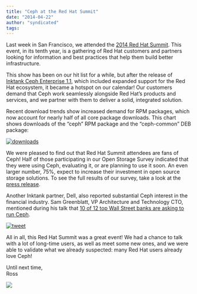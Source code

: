 ```yaml
---
title: "Ceph at the Red Hat Summit"
date: "2014-04-22"
author: "syndicated"
tags: 
---
```


Last week in San Francisco, we attended the [2014 Red Hat Summit](http://www.redhat.com/summit/). This event, in its tenth year, is a gathering of Red Hat customers and partners looking for information and best practices that help them build better infrastructure.

This show has been on our hit list for a while, but after the release of [Inktank Ceph Enterprise 1.1](http://www.inktank.com/partners/ceph-at-the-red-hat-summit/#), which included expanded support for the Red Hat ecosystem, it became a hotspot on our calendar! Our customers demand that Ceph work seamlessly alongside Red Hat’s products and services, and we partner with them to deliver a solid, integrated solution.

Recent download trends show increased demand for RPM packages, which now account for nearly half of all core package downloads. This chart shows downloads of the “ceph” RPM package and the “ceph-common” DEB package:

[![downloads](images/downloads-1024x509.png)](http://www.inktank.com/wp-content/uploads/2014/04/downloads.png "Ceph at the Red Hat Summit")

We were pleased to find out that Red Hat Summit attendees are fans of Ceph! Half of those participating in our Open Storage Survey indicated that they were using Ceph, evaluating it, or are planning to use it soon. An even larger number, 75%, expect to increase their investment in open source storage solutions. To see the full results of our survey, take a look at the [press release](http://www.inktank.com/news-events/new/red-hat-summit-survey-62-percent-using-open-source-storage-solutions/).

Another Inktank partner, Dell, also reported substantial Ceph interest in the financial industry. Sam Greenblatt, VP Architecture and Technology CTO, mentioned during his talk that [10 of 12 top Wall Street banks are asking to run Ceph](https://twitter.com/cote/status/456478984545390592).

[![tweet](images/tweet.png)](https://twitter.com/cote/status/456478984545390592)

All in all, this Red Hat Summit was a great event! We had a chance to talk with a lot of long-time users, as well as meet some new ones, and we were able to validate what we already suspected: many Red Hat users already love Ceph!

Until next time,  
Ross

![](http://track.hubspot.com/__ptq.gif?a=265024&k=14&bu=http%3A%2F%2Fwww.inktank.com&r=http%3A%2F%2Fwww.inktank.com%2Fpartners%2Fceph-at-the-red-hat-summit%2F&bvt=rss&p=wordpress)
